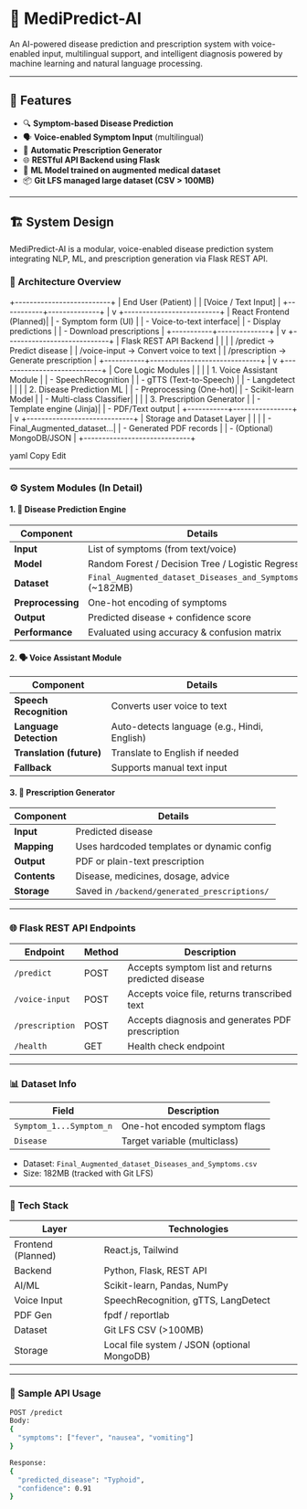 # 🧠 MediPredict-AI

An AI-powered disease prediction and prescription system with voice-enabled input, multilingual support, and intelligent diagnosis powered by machine learning and natural language processing.

---

## 🚀 Features

- 🔍 **Symptom-based Disease Prediction**
- 🗣️ **Voice-enabled Symptom Input** (multilingual)
- 📝 **Automatic Prescription Generator**
- 🌐 **RESTful API Backend using Flask**
- 🤖 **ML Model trained on augmented medical dataset**
- 📦 **Git LFS managed large dataset (CSV > 100MB)**

---

## 🏗️ System Design

MediPredict-AI is a modular, voice-enabled disease prediction system integrating NLP, ML, and prescription generation via Flask REST API.

### 🔄 Architecture Overview

+--------------------------+
| End User (Patient) |
| [Voice / Text Input] |
+-----------+--------------+
|
v
+--------------------------+
| React Frontend (Planned)|
| - Symptom form (UI) |
| - Voice-to-text interface|
| - Display predictions |
| - Download prescriptions |
+-----------+--------------+
|
v
+----------------------------+
| Flask REST API Backend |
| |
| /predict -> Predict disease |
| /voice-input -> Convert voice to text |
| /prescription -> Generate prescription |
+-----------+------------------------------+
|
v
+----------------------------+
| Core Logic Modules |
| |
| 1. Voice Assistant Module |
| - SpeechRecognition |
| - gTTS (Text-to-Speech) |
| - Langdetect |
| |
| 2. Disease Prediction ML |
| - Preprocessing (One-hot)|
| - Scikit-learn Model |
| - Multi-class Classifier|
| |
| 3. Prescription Generator |
| - Template engine (Jinja)|
| - PDF/Text output |
+-----------+----------------+
|
v
+-----------------------------+
| Storage and Dataset Layer |
| |
| - Final_Augmented_dataset...|
| - Generated PDF records |
| - (Optional) MongoDB/JSON |
+-----------------------------+

yaml
Copy
Edit

---

### ⚙️ System Modules (In Detail)

#### 1. 🧠 Disease Prediction Engine

| Component       | Details |
|----------------|---------|
| **Input**      | List of symptoms (from text/voice) |
| **Model**      | Random Forest / Decision Tree / Logistic Regression |
| **Dataset**    | `Final_Augmented_dataset_Diseases_and_Symptoms.csv` (~182MB) |
| **Preprocessing** | One-hot encoding of symptoms |
| **Output**     | Predicted disease + confidence score |
| **Performance**| Evaluated using accuracy & confusion matrix |

#### 2. 🗣️ Voice Assistant Module

| Component | Details |
|----------|---------|
| **Speech Recognition** | Converts user voice to text |
| **Language Detection** | Auto-detects language (e.g., Hindi, English) |
| **Translation (future)** | Translate to English if needed |
| **Fallback** | Supports manual text input |

#### 3. 📝 Prescription Generator

| Component         | Details |
|------------------|---------|
| **Input**        | Predicted disease |
| **Mapping**      | Uses hardcoded templates or dynamic config |
| **Output**       | PDF or plain-text prescription |
| **Contents**     | Disease, medicines, dosage, advice |
| **Storage**      | Saved in `/backend/generated_prescriptions/` |

---

### 🌐 Flask REST API Endpoints

| Endpoint | Method | Description |
|----------|--------|-------------|
| `/predict` | POST | Accepts symptom list and returns predicted disease |
| `/voice-input` | POST | Accepts voice file, returns transcribed text |
| `/prescription` | POST | Accepts diagnosis and generates PDF prescription |
| `/health` | GET | Health check endpoint |

---

### 📊 Dataset Info

| Field | Description |
|-------|-------------|
| `Symptom_1...Symptom_n` | One-hot encoded symptom flags |
| `Disease` | Target variable (multiclass) |

- Dataset: `Final_Augmented_dataset_Diseases_and_Symptoms.csv`
- Size: 182MB (tracked with Git LFS)

---

### 🧠 Tech Stack

| Layer         | Technologies                                |
|---------------|---------------------------------------------|
| Frontend (Planned) | React.js, Tailwind                     |
| Backend        | Python, Flask, REST API                    |
| AI/ML          | Scikit-learn, Pandas, NumPy                |
| Voice Input    | SpeechRecognition, gTTS, LangDetect        |
| PDF Gen        | fpdf / reportlab                           |
| Dataset        | Git LFS CSV (>100MB)                       |
| Storage        | Local file system / JSON (optional MongoDB) |

---

### 🧪 Sample API Usage

```bash
POST /predict
Body:
{
  "symptoms": ["fever", "nausea", "vomiting"]
}

Response:
{
  "predicted_disease": "Typhoid",
  "confidence": 0.91
}
